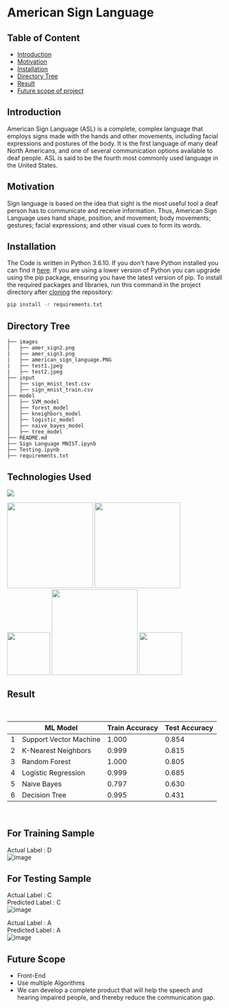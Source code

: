 # American Sign Language 

## Table of Content
  * [Introduction](#introduction)
  * [Motivation](#motivation)
  * [Installation](#installation)
  * [Directory Tree](#directory-tree)
  * [Result](#result)
  * [Future scope of project](#future-scope)


## Introduction
American Sign Language (ASL) is a complete, complex language that employs signs made with the hands and other movements, including facial expressions and postures of the body. It is the first language of many deaf North Americans, and one of several communication options available to deaf people. ASL is said to be the fourth most commonly used language in the United States.

## Motivation
Sign language is based on the idea that sight is the most useful tool a deaf person has to communicate and receive information. Thus, American Sign Language uses hand shape, position, and movement; body movements; gestures; facial expressions; and other visual cues to form its words. 

## Installation
The Code is written in Python 3.6.10. If you don't have Python installed you can find it [here](https://www.python.org/downloads/). If you are using a lower version of Python you can upgrade using the pip package, ensuring you have the latest version of pip. To install the required packages and libraries, run this command in the project directory after [cloning](https://www.howtogeek.com/451360/how-to-clone-a-github-repository/) the repository:
```bash
pip install -r requirements.txt
```

## Directory Tree 
```
├── images
│   ├── amer_sign2.png
|   ├── amer_sign3.png
|   ├── american_sign_language.PNG
|   ├── test1.jpeg
|   ├── test2.jpeg
├── input
│   ├── sign_mnist_test.csv
│   ├── sign_mnist_train.csv
├── model
│   ├── SVM_model
│   ├── forest_model
│   ├── kneighbors_model
│   ├── logistic_model
│   ├── naive_bayes_model
│   ├── tree_model
├── README.md
├── Sign Language MNIST.ipynb
├── Testing.ipynb
├── requirements.txt

```

## Technologies Used

![](https://forthebadge.com/images/badges/made-with-python.svg)

[<img target="_blank" src="https://upload.wikimedia.org/wikipedia/commons/3/31/NumPy_logo_2020.svg" width=200>](https://numpy.org/doc/) [<img target="_blank" src="https://upload.wikimedia.org/wikipedia/commons/e/ed/Pandas_logo.svg" width=200>](https://pandas.pydata.org/pandas-docs/stable/reference/api/pandas.DataFrame.html)
[<img target="_blank" src="https://upload.wikimedia.org/wikipedia/commons/8/84/Matplotlib_icon.svg" width=100>](https://matplotlib.org/)
[<img target="_blank" src="https://scikit-learn.org/stable/_static/scikit-learn-logo-small.png" width=200>](https://scikit-learn.org/stable/) 
[<img target="_blank" src="https://www.vectorlogo.zone/logos/opencv/opencv-icon.svg" width=100>](https://opencv.org/) 

## Result
<br>

||ML Model|	Train Accuracy|Test Accuracy|
|---|---|---|---|
1	|Support Vector Machine	| 1.000 | 0.854 |
2	|K-Nearest Neighbors    | 0.999 | 0.815 |
3	|Random Forest	        | 1.000 | 0.805 |
4	|Logistic Regression  	| 0.999 | 0.685 |
5	|Naive Bayes	          | 0.797 | 0.630 |
6	|Decision Tree          | 0.995 | 0.431 |
<br>

## For Training Sample 

Actual Label : D
<br>
![image](https://user-images.githubusercontent.com/79131292/144254545-9ac7145f-42fe-4719-9a46-f4ce0cd576d5.png)

## For Testing Sample 

Actual Label : C
<br>
Predicted Label : C
<br>
![image](https://user-images.githubusercontent.com/79131292/144255277-6f2eb1e0-3817-4c83-9c95-d2fa77323841.png)


Actual Label : A
<br>
Predicted Label : A
<br>
![image](https://user-images.githubusercontent.com/79131292/144255493-5212f7e5-3a59-4388-85ca-635670e0388b.png)

## Future Scope
* Front-End 
* Use multiple Algorithms
* We can develop a complete product that will help the speech and hearing impaired people, and thereby reduce the communication gap.
